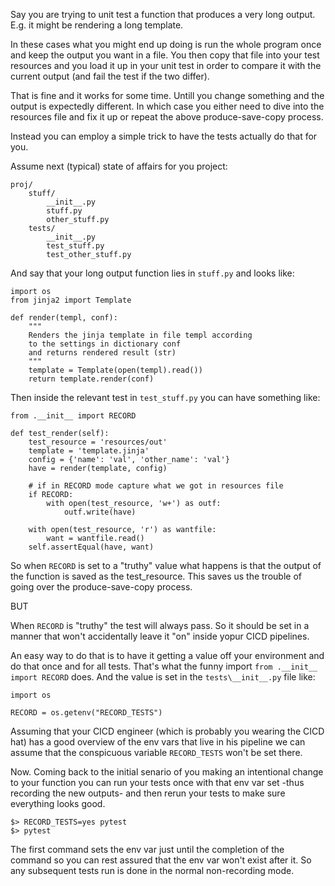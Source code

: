 Say you are trying to unit test a function that produces a very long output.
E.g. it might be rendering a long template.

In these cases what you might end up doing is run the whole program once and keep the output you want in a file. You then copy that file into your test resources and you load it up in your unit test in order to compare it with the current output (and fail the test if the two differ).

That is fine and it works for some time. Untill you change something and the output is expectedly different. In which case you either need to dive into the resources file and fix it up or repeat the above produce-save-copy process.

Instead you can employ a simple trick to have the tests actually do that for you.

Assume next (typical) state of affairs for you project:

    proj/
        stuff/
            __init__.py
            stuff.py
            other_stuff.py
        tests/
            __init__.py
            test_stuff.py
            test_other_stuff.py

And say that your long output function lies in `stuff.py` and looks like:

    import os
    from jinja2 import Template

    def render(templ, conf):
        """
        Renders the jinja template in file templ according
        to the settings in dictionary conf
        and returns rendered result (str)
        """
        template = Template(open(templ).read())
        return template.render(conf)


Then inside the relevant test in `test_stuff.py` you can have something like:

    from .__init__ import RECORD

    def test_render(self):
        test_resource = 'resources/out'
        template = 'template.jinja'
        config = {'name': 'val', 'other_name': 'val'}
        have = render(template, config)

        # if in RECORD mode capture what we got in resources file
        if RECORD:
            with open(test_resource, 'w+') as outf:
                outf.write(have)

        with open(test_resource, 'r') as wantfile:
            want = wantfile.read()
        self.assertEqual(have, want)


So when `RECORD` is set to a "truthy" value what happens is that the output of the function is saved as the test_resource. This saves us the trouble of going over the produce-save-copy process.

BUT

When `RECORD` is "truthy" the test will always pass. So it should be set in a manner that won't accidentally leave it "on" inside yopur CICD pipelines.

An easy way to do that is to have it getting a value off your environment and do 
that once and for all tests. That's what the funny import `from .__init__ import RECORD` does. And the value is set in the `tests\__init__.py` file like:


    import os

    RECORD = os.getenv("RECORD_TESTS")


Assuming that your CICD engineer (which is probably you wearing the CICD hat) has a good overview of the env vars that live in his pipeline we can assume that the conspicuous variable `RECORD_TESTS` won't be set there.

Now. Coming back to the initial senario of you making an intentional change to your function you can run your tests once with that env var set -thus recording the new outputs- and then rerun your tests to make sure everything looks good.

    $> RECORD_TESTS=yes pytest
    $> pytest

The first command sets the env var just until the completion of the command so you can rest assured that the env var won't exist after it. So any subsequent tests run is done in the normal non-recording mode.
